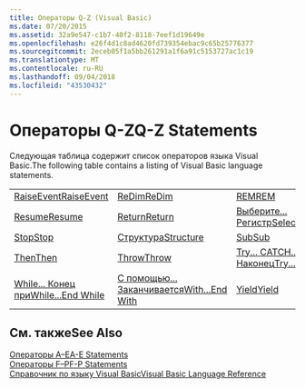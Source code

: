 ```yaml
---
title: Операторы Q-Z (Visual Basic)
ms.date: 07/20/2015
ms.assetid: 32a9e547-c1b7-40f2-8118-7eef1d19649e
ms.openlocfilehash: e26f4d1c8ad4620fd739354ebac9c65b25776377
ms.sourcegitcommit: 2eceb05f1a5bb261291a1f6a91c5153727ac1c19
ms.translationtype: MT
ms.contentlocale: ru-RU
ms.lasthandoff: 09/04/2018
ms.locfileid: "43530432"
---
```

# <a name="q-z-statements"></a><span data-ttu-id="3a107-102">Операторы Q-Z</span><span class="sxs-lookup"><span data-stu-id="3a107-102">Q-Z Statements</span></span>
<span data-ttu-id="3a107-103">Следующая таблица содержит список операторов языка Visual Basic.</span><span class="sxs-lookup"><span data-stu-id="3a107-103">The following table contains a listing of Visual Basic language statements.</span></span>  
  
|||||  
|---|---|---|---|  
|[<span data-ttu-id="3a107-104">RaiseEvent</span><span class="sxs-lookup"><span data-stu-id="3a107-104">RaiseEvent</span></span>](../../../visual-basic/language-reference/statements/raiseevent-statement.md)|[<span data-ttu-id="3a107-105">ReDim</span><span class="sxs-lookup"><span data-stu-id="3a107-105">ReDim</span></span>](../../../visual-basic/language-reference/statements/redim-statement.md)|[<span data-ttu-id="3a107-106">REM</span><span class="sxs-lookup"><span data-stu-id="3a107-106">REM</span></span>](../../../visual-basic/language-reference/statements/rem-statement.md)|[<span data-ttu-id="3a107-107">RemoveHandler</span><span class="sxs-lookup"><span data-stu-id="3a107-107">RemoveHandler</span></span>](../../../visual-basic/language-reference/statements/removehandler-statement.md)|  
|[<span data-ttu-id="3a107-108">Resume</span><span class="sxs-lookup"><span data-stu-id="3a107-108">Resume</span></span>](../../../visual-basic/language-reference/statements/resume-statement.md)|[<span data-ttu-id="3a107-109">Return</span><span class="sxs-lookup"><span data-stu-id="3a107-109">Return</span></span>](../../../visual-basic/language-reference/statements/return-statement.md)|[<span data-ttu-id="3a107-110">Выберите... Регистр</span><span class="sxs-lookup"><span data-stu-id="3a107-110">Select...Case</span></span>](../../../visual-basic/language-reference/statements/select-case-statement.md)|[<span data-ttu-id="3a107-111">Set</span><span class="sxs-lookup"><span data-stu-id="3a107-111">Set</span></span>](../../../visual-basic/language-reference/statements/set-statement.md)|  
|[<span data-ttu-id="3a107-112">Stop</span><span class="sxs-lookup"><span data-stu-id="3a107-112">Stop</span></span>](../../../visual-basic/language-reference/statements/stop-statement.md)|[<span data-ttu-id="3a107-113">Структура</span><span class="sxs-lookup"><span data-stu-id="3a107-113">Structure</span></span>](../../../visual-basic/language-reference/statements/structure-statement.md)|[<span data-ttu-id="3a107-114">Sub</span><span class="sxs-lookup"><span data-stu-id="3a107-114">Sub</span></span>](../../../visual-basic/language-reference/statements/sub-statement.md)|[<span data-ttu-id="3a107-115">SyncLock</span><span class="sxs-lookup"><span data-stu-id="3a107-115">SyncLock</span></span>](../../../visual-basic/language-reference/statements/synclock-statement.md)|  
|[<span data-ttu-id="3a107-116">Then</span><span class="sxs-lookup"><span data-stu-id="3a107-116">Then</span></span>](../../../visual-basic/language-reference/statements/then-statement.md)|[<span data-ttu-id="3a107-117">Throw</span><span class="sxs-lookup"><span data-stu-id="3a107-117">Throw</span></span>](../../../visual-basic/language-reference/statements/throw-statement.md)|[<span data-ttu-id="3a107-118">Try... CATCH... Наконец</span><span class="sxs-lookup"><span data-stu-id="3a107-118">Try...Catch...Finally</span></span>](../../../visual-basic/language-reference/statements/try-catch-finally-statement.md)|[<span data-ttu-id="3a107-119">Using</span><span class="sxs-lookup"><span data-stu-id="3a107-119">Using</span></span>](../../../visual-basic/language-reference/statements/using-statement.md)|  
|[<span data-ttu-id="3a107-120">While... Конец при</span><span class="sxs-lookup"><span data-stu-id="3a107-120">While...End While</span></span>](../../../visual-basic/language-reference/statements/while-end-while-statement.md)|[<span data-ttu-id="3a107-121">С помощью... Заканчивается</span><span class="sxs-lookup"><span data-stu-id="3a107-121">With...End With</span></span>](../../../visual-basic/language-reference/statements/with-end-with-statement.md)|[<span data-ttu-id="3a107-122">Yield</span><span class="sxs-lookup"><span data-stu-id="3a107-122">Yield</span></span>](../../../visual-basic/language-reference/statements/yield-statement.md)||  
  
## <a name="see-also"></a><span data-ttu-id="3a107-123">См. также</span><span class="sxs-lookup"><span data-stu-id="3a107-123">See Also</span></span>  
 [<span data-ttu-id="3a107-124">Операторы A–E</span><span class="sxs-lookup"><span data-stu-id="3a107-124">A-E Statements</span></span>](../../../visual-basic/language-reference/statements/a-e-statements.md)  
 [<span data-ttu-id="3a107-125">Операторы F–P</span><span class="sxs-lookup"><span data-stu-id="3a107-125">F-P Statements</span></span>](../../../visual-basic/language-reference/statements/f-p-statements.md)  
 [<span data-ttu-id="3a107-126">Справочник по языку Visual Basic</span><span class="sxs-lookup"><span data-stu-id="3a107-126">Visual Basic Language Reference</span></span>](../../../visual-basic/language-reference/index.md)

